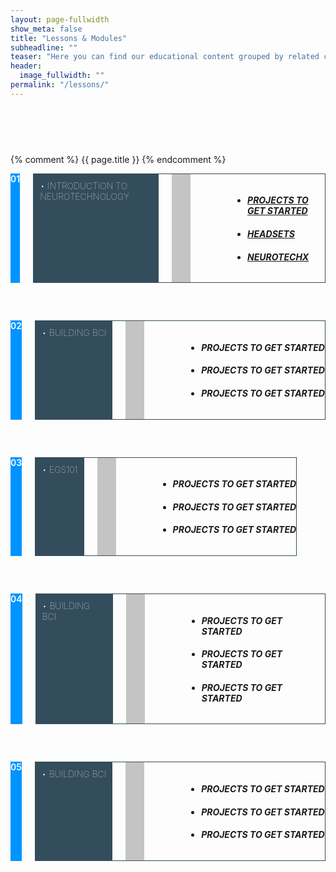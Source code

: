 ```yaml
---
layout: page-fullwidth
show_meta: false
title: "Lessons & Modules"
subheadline: ""
teaser: "Here you can find our educational content grouped by related clusters. It is a more structured path into Neurotech material, they are designed to give you a more cohesive entry point."
header:
  image_fullwidth: ""
permalink: "/lessons/"
---
```



<div class="row" style="padding-top:60px;">

{% comment %}
{{ page.title }}
{% endcomment %}

<div class="large-12 columns" markdown="1" style="">
  <div class="medium-2 columns" style="background-color:#0094ff;color:white;font-weight:600;">
  01
  </div>

  <div class="medium-10 columns" style="border:1px solid #334D5C;padding:0;">
    <h4 style="margin:0px;font-weight:100;text-transform:uppercase;padding: 10px;background-color:#334D5C; color:white">• Introduction to Neurotechnology</h4>
    <div style="padding-left:30px; background-color:#c4c4c4;"></div>
    <ul style="padding-left:70px">
    <li style="font-style:italic;"><h4><a href="http://localhost:4000/learn.neurotechedu.com/getting-started/">PROJECTS TO GET STARTED</a></h4></li>
    <li style="font-style:italic;"><h4><a href="http://localhost:4000/learn.neurotechedu.com/headsets/">HEADSETS</a></h4></li>
     <li style="font-style:italic;"><h4><a href="http://www.neurotechx.com/">NEUROTECHX</a></h4></li>
    </ul>
  </div>
</div>

<div class="large-12 columns" markdown="1" style="margin-top:60px">
  <div class="medium-2 columns" style="background-color:#0094ff;color:white;font-weight:600;">
 02
  </div>

  <div class="medium-10 columns" style="border:1px solid #334D5C;padding:0;">
    <h4 style="margin:0px;font-weight:100;text-transform:uppercase;padding: 10px;background-color:#334D5C; color:white">• Building BCI</h4>
    <div style="padding-left:30px; background-color:#c4c4c4;"></div>
    <ul style="padding-left:70px">
    <li style="font-style:italic;"><h4>PROJECTS TO GET STARTED</h4></li>
    <li style="font-style:italic;"><h4>PROJECTS TO GET STARTED</h4></li>
     <li style="font-style:italic;"><h4>PROJECTS TO GET STARTED</h4></li>
    </ul>
  </div>
</div>

<div class="large-12 columns" markdown="1" style="margin-top:60px">
  <div class="medium-2 columns" style="background-color:#0094ff;color:white;font-weight:600;">
  03
  </div>

  <div class="medium-10 columns" style="border:1px solid #334D5C;padding:0;">
    <h4 style="margin:0px;font-weight:100;text-transform:uppercase;padding: 10px;background-color:#334D5C; color:white">• EGS101</h4>
    <div style="padding-left:30px; background-color:#c4c4c4;"></div>
    <ul style="padding-left:70px">
    <li style="font-style:italic;"><h4>PROJECTS TO GET STARTED</h4></li>
    <li style="font-style:italic;"><h4>PROJECTS TO GET STARTED</h4></li>
     <li style="font-style:italic;"><h4>PROJECTS TO GET STARTED</h4></li>
    </ul>
  </div>
</div>

<div class="large-12 columns" markdown="1" style="margin-top:60px">
  <div class="medium-2 columns" style="background-color:#0094ff;color:white;font-weight:600;">
 04
  </div>

  <div class="medium-10 columns" style="border:1px solid #334D5C;padding:0;">
    <h4 style="margin:0px;font-weight:100;text-transform:uppercase;padding: 10px;background-color:#334D5C; color:white">• Building BCI</h4>
    <div style="padding-left:30px; background-color:#c4c4c4;"></div>
    <ul style="padding-left:70px">
    <li style="font-style:italic;"><h4>PROJECTS TO GET STARTED</h4></li>
    <li style="font-style:italic;"><h4>PROJECTS TO GET STARTED</h4></li>
     <li style="font-style:italic;"><h4>PROJECTS TO GET STARTED</h4></li>
    </ul>
  </div>
</div>

<div class="large-12 columns" markdown="1" style="margin-top:60px">
  <div class="medium-2 columns" style="background-color:#0094ff;color:white;font-weight:600;">
 05
  </div>

  <div class="medium-10 columns" style="border:1px solid #334D5C;padding:0;">
    <h4 style="margin:0px;font-weight:100;text-transform:uppercase;padding: 10px;background-color:#334D5C; color:white">• Building BCI</h4>
    <div style="padding-left:30px; background-color:#c4c4c4;"></div>
    <ul style="padding-left:70px">
    <li style="font-style:italic;"><h4>PROJECTS TO GET STARTED</h4></li>
    <li style="font-style:italic;"><h4>PROJECTS TO GET STARTED</h4></li>
     <li style="font-style:italic;"><h4>PROJECTS TO GET STARTED</h4></li>
    </ul>
  </div>
</div>




